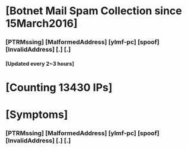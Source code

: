# [Botnet Mail Spam Collection since 15March2016]
### [PTRMssing] [MalformedAddress] [ylmf-pc] [spoof] [InvalidAddress] [.] [.]
#### [Updated every 2~3 hours]

# [Counting 13430 IPs]

# [Symptoms] 
###   [PTRMssing] [MalformedAddress] [ylmf-pc] [spoof] [InvalidAddress] [.] [.]
